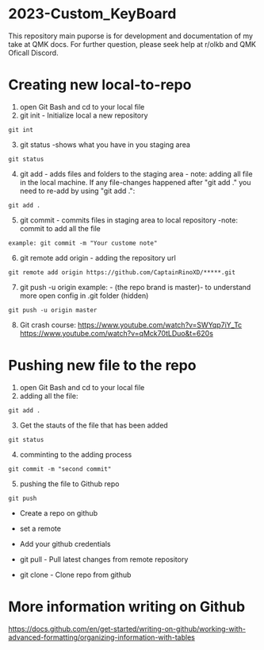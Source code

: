 # 2023-Custom_KeyBoard
This repository main puporse is for development and documentation of my take at QMK docs.
For further question, please seek help at r/olkb and QMK Oficall Discord.

# Creating new local-to-repo
1. open Git Bash and cd to your local file
2. git init - Initialize local a new repository
```
git int
```
3. git status -shows what you have in you staging area
```
git status
```
4. git add <file> - adds files and folders to the staging area - note: adding all file in the local machine. If any file-changes happened after "git add ." you need to re-add by using "git add .":
```
git add .
``` 
5. git commit - commits files in staging area to local repository -note: commit to add all the file
```
example: git commit -m "Your custome note"
```
6. git remote add origin <repo url> -  adding the repository url
```
git remote add origin https://github.com/CaptainRinoXD/*****.git
```
7. git push -u origin <branch name> example: - (the repo brand is master)- to understand more open config in .git folder (hidden)
```
git push -u origin master
```
8. Git crash course: https://www.youtube.com/watch?v=SWYqp7iY_Tc  https://www.youtube.com/watch?v=qMck70tLDuo&t=620s



# Pushing new file to the repo
1. open Git Bash and cd to your local file
2. adding all the file:
```
git add .
```
3. Get the stauts of the file that has been added
```
git status
```
4. comminting to the adding process
```
git commit -m "second commit"
```
5. pushing the file to Github repo
```
git push
```

* Create a repo on github
* set a remote
* Add your github credentials

* git pull - Pull latest changes from remote repository
* git clone - Clone repo from github

# More information writing on Github
https://docs.github.com/en/get-started/writing-on-github/working-with-advanced-formatting/organizing-information-with-tables